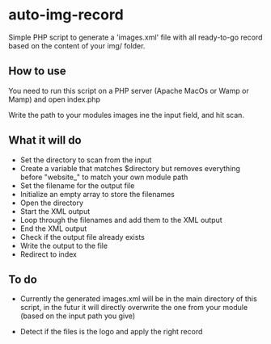 # auto-img-record

Simple PHP script to generate a 'images.xml' file with all ready-to-go record based on the content of your img/ folder.

## How to use

You need to run this script on a PHP server (Apache MacOs or Wamp or Mamp) and open index.php

Write the path to your modules images ine the input field, and hit scan.

## What it will do

- Set the directory to scan from the input
- Create a variable that matches $directory but removes everything before "website_" to match your own module path
- Set the filename for the output file
- Initialize an empty array to store the filenames
- Open the directory
- Start the XML output
- Loop through the filenames and add them to the XML output
- End the XML output
- Check if the output file already exists
- Write the output to the file
- Redirect to index 

## To do 

- Currently the generated images.xml will be in the main directory of this script, in the futur it will directly overwrite the one from your module (based on the input path you give)

- Detect if the files is the logo and apply the right record
